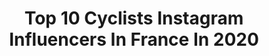 ---
title: Top 10 Cyclists Instagram Influencers In France In 2020
description: >-
  Find top cyclists Instagram influencers in France in 2020. Most popular hashtags: #cycling #cyclinglife #tdf2020.
platform: Instagram
hits: 79
text_top: Discover the top-rated Instagram accounts on inBeat.
text_bottom: Our database aggregates 79 Instagram influencers like this in France for you to connect with.
profiles:
  - username: "primozroglic"
    fullname: >-
      Primoz Roglic
    bio: >-
      Ex skijumper from Slovenia, now a pro cyclist riding for Team Jumbo - Visma🚴🏻
    location: "France"
    followers: 348995
    engagement: 1412
    commentsToLikes: 0.010021
    id: ck0u6l3t928dl0i19pc04ie0p
    verified: false
    hashtags: "#vuelta, #lavuelta20, #teamjumbovisma, #cyclinglife"
  - username: "yoyo.offredo"
    fullname: >-
      Yoann Offredo
    bio: >-
      French Pro cyclist 🇫🇷🚴🏻 for @circuswgt 🎪 Beers lover @bieredesamis 🍺 Globe-trotter 🌍 Cobbles addict @cube.bikes 🇧🇪
    location: "France"
    followers: 42235
    engagement: 1056
    commentsToLikes: 0.012407
    id: ck6u15t7cjrkd0j71xvbwp3ia
    verified: false
    hashtags: "#bieresdesamis, #circus, #wantygobert, #towalkagain"
  - username: "iding410"
    fullname: >-
      이딩(eding)
    bio: >-
      Ambassador BMC korea🇰🇷 GranfondoWorldTour Pella,HJC,roka,GARMIN,Giro,Aftershokz Mavic,rpmsports,dlkiller 모즈엠버서더 @moz.culture @noname_cyclist_factory
    location: "France"
    followers: 119420
    engagement: 213
    commentsToLikes: 0.024609
    id: ck5pywb22y4050i11rryh1jxt
    verified: true
    hashtags: "#cycling, #ride, #pella, #roka"
  - username: "michaelmorkov"
    fullname: >-
      Michael Mørkøv
    bio: >-
      🇩🇰 Pro cyclist @ Deceuninck - Quick-Step cycling team.
    location: "France"
    followers: 18228
    engagement: 843
    commentsToLikes: 0.006051
    id: ck0udr1s1jrsz0i1966xtij6t
    verified: false
    hashtags: "#1000piecepuzzle, #sworksexos, #frederik, #nophotoshop"
  - username: "clementventurini"
    fullname: >-
      Clément
    bio: >-
      Cyclist rider @ag2rlamondiale_procyclingteam 💙❤️
    location: "France"
    followers: 17302
    engagement: 912
    commentsToLikes: 0.004178
    id: ck5q6jf5nxmt20i112vq01kc2
    verified: false
    hashtags: ""
  - username: "maxime_bouet"
    fullname: >-
      Maxime
    bio: >-
      🇫🇷 Coureur #cycliste professionnel chez @arkeasamsic | French professional cyclist with #TeamArkeaSamsic 👨‍👧Papa de Victoire ✌️#allezleblond #cycling
    location: "France"
    followers: 10113
    engagement: 763
    commentsToLikes: 0.019312
    id: ck5zkvrrvk91k0i14678jr3ad
    verified: false
    hashtags: "#cycling, #cyclisme, #ilovemyjob, #tousensemble"
  - username: "andrea.bagioli"
    fullname: >-
      Andrea Bagioli
    bio: >-
      Professional cyclist for @deceuninck_quickstepteam
    location: "France"
    followers: 12028
    engagement: 1915
    commentsToLikes: 0.012220
    id: ckf5mpoetux5p0j2340cy1gqn
    verified: false
    hashtags: "#lavuelta, #deceuninckquickstepteam, #spain, #lavuelta2020"
  - username: "maximilian_schachmann"
    fullname: >-
      Maximilian Schachmann
    bio: >-
      Pro cyclist for Team Bora Hansgrohe 🟡 Paris-Nice 2020 🇩🇪 Former German national champion 🇮🇹 Giro d'Italia stage winner Ambassador for RightToPlay
    location: "France"
    followers: 41286
    engagement: 1215
    commentsToLikes: 0.008433
    id: ck5hnfi02noze0i11s5zit6me
    verified: false
    hashtags: "#letour, #tdf2020, #tdf, #tourdefrance"
  - username: "alexysbrnl"
    fullname: >-
      A L E X Y S ⚡️ B R U N E L
    bio: >-
      Je crois, que tout ce qui ne nous tue pas nous rend simplement plus...bizarre 🃏 Pro cyclist for @equipegroupamafdj 🍀 🇫🇷x3 – 🇪🇺x1
    location: "France"
    followers: 5747
    engagement: 1214
    commentsToLikes: 0.003511
    id: ck6u33hhovhax0j71ibrn8r2b
    verified: false
    hashtags: "#equipegroupamafdj, #667, #contiroad, #fdj"
  - username: "nilspolitt"
    fullname: >-
      Nils Politt
    bio: >-
      Pro Cyclist 🚴‍♂️
    location: "France"
    followers: 32010
    engagement: 970
    commentsToLikes: 0.007247
    id: ck5py264dtyke0i11jpmtqg3b
    verified: true
    hashtags: "#maxxistires, #orangeseal, #girohelmets, #4iiiipowermeter"
---